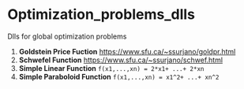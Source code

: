 # Optimization_problems_dlls
Dlls for global optimization problems

1. **Goldstein Price Fuction**
https://www.sfu.ca/~ssurjano/goldpr.html
2. **Schwefel Function**
https://www.sfu.ca/~ssurjano/schwef.html
3. **Simple Linear Function**
 `f(x1,...,xn) = 2*x1+ ...+ 2*xn`
4. **Simple Paraboloid Function**
`f(x1,...,xn) = x1^2+ ...+ xn^2`

